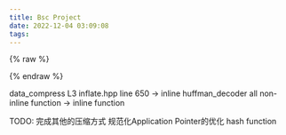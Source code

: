 ```yaml
---
title: Bsc Project
date: 2022-12-04 03:09:08
tags:
---
```


{% raw %}<div class="post-summary">{% endraw %}

Bsc. Project的Document

{% raw %}</div>{% endraw %}

<!-- more -->

<style type="text/css">
.post-summary { display: none; }
</style>

data_compress L3 
inflate.hpp line 650 -> inline
huffman_decoder all non-inline function -> inline function

TODO: 
完成其他的压缩方式
规范化Application
Pointer的优化
hash function